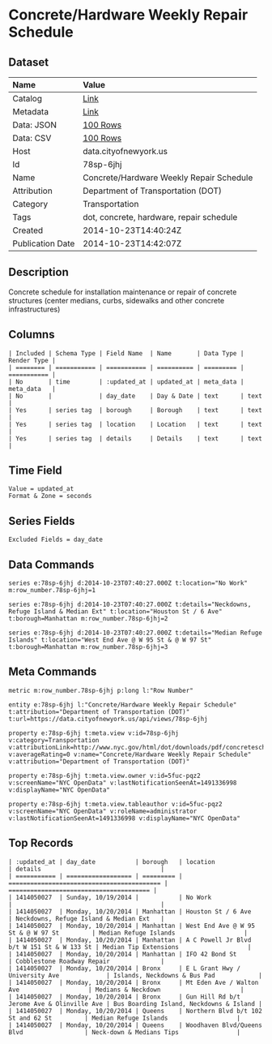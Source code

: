 # Concrete/Hardware Weekly Repair Schedule

## Dataset

| Name | Value |
| :--- | :---- |
| Catalog | [Link](https://catalog.data.gov/dataset/concrete-hardware-weekly-repair-schedule-be31f) |
| Metadata | [Link](https://data.cityofnewyork.us/api/views/78sp-6jhj) |
| Data: JSON | [100 Rows](https://data.cityofnewyork.us/api/views/78sp-6jhj/rows.json?max_rows=100) |
| Data: CSV | [100 Rows](https://data.cityofnewyork.us/api/views/78sp-6jhj/rows.csv?max_rows=100) |
| Host | data.cityofnewyork.us |
| Id | 78sp-6jhj |
| Name | Concrete/Hardware Weekly Repair Schedule |
| Attribution | Department of Transportation (DOT) |
| Category | Transportation |
| Tags | dot, concrete, hardware, repair schedule |
| Created | 2014-10-23T14:40:24Z |
| Publication Date | 2014-10-23T14:42:07Z |

## Description

Concrete schedule for installation maintenance or repair of concrete structures (center medians, curbs, sidewalks and other concrete infrastructures)

## Columns

```ls
| Included | Schema Type | Field Name  | Name       | Data Type | Render Type |
| ======== | =========== | =========== | ========== | ========= | =========== |
| No       | time        | :updated_at | updated_at | meta_data | meta_data   |
| No       |             | day_date    | Day & Date | text      | text        |
| Yes      | series tag  | borough     | Borough    | text      | text        |
| Yes      | series tag  | location    | Location   | text      | text        |
| Yes      | series tag  | details     | Details    | text      | text        |
```

## Time Field

```ls
Value = updated_at
Format & Zone = seconds
```

## Series Fields

```ls
Excluded Fields = day_date
```

## Data Commands

```ls
series e:78sp-6jhj d:2014-10-23T07:40:27.000Z t:location="No Work" m:row_number.78sp-6jhj=1

series e:78sp-6jhj d:2014-10-23T07:40:27.000Z t:details="Neckdowns, Refuge Island & Median Ext" t:location="Houston St / 6 Ave" t:borough=Manhattan m:row_number.78sp-6jhj=2

series e:78sp-6jhj d:2014-10-23T07:40:27.000Z t:details="Median Refuge Islands" t:location="West End Ave @ W 95 St & @ W 97 St" t:borough=Manhattan m:row_number.78sp-6jhj=3
```

## Meta Commands

```ls
metric m:row_number.78sp-6jhj p:long l:"Row Number"

entity e:78sp-6jhj l:"Concrete/Hardware Weekly Repair Schedule" t:attribution="Department of Transportation (DOT)" t:url=https://data.cityofnewyork.us/api/views/78sp-6jhj

property e:78sp-6jhj t:meta.view v:id=78sp-6jhj v:category=Transportation v:attributionLink=http://www.nyc.gov/html/dot/downloads/pdf/concretesch.pdf v:averageRating=0 v:name="Concrete/Hardware Weekly Repair Schedule" v:attribution="Department of Transportation (DOT)"

property e:78sp-6jhj t:meta.view.owner v:id=5fuc-pqz2 v:screenName="NYC OpenData" v:lastNotificationSeenAt=1491336998 v:displayName="NYC OpenData"

property e:78sp-6jhj t:meta.view.tableauthor v:id=5fuc-pqz2 v:screenName="NYC OpenData" v:roleName=administrator v:lastNotificationSeenAt=1491336998 v:displayName="NYC OpenData"
```

## Top Records

```ls
| :updated_at | day_date           | borough   | location                                   | details                                 | 
| =========== | ================== | ========= | ========================================== | ======================================= | 
| 1414050027  | Sunday, 10/19/2014 |           | No Work                                    |                                         | 
| 1414050027  | Monday, 10/20/2014 | Manhattan | Houston St / 6 Ave                         | Neckdowns, Refuge Island & Median Ext   | 
| 1414050027  | Monday, 10/20/2014 | Manhattan | West End Ave @ W 95 St & @ W 97 St         | Median Refuge Islands                   | 
| 1414050027  | Monday, 10/20/2014 | Manhattan | A C Powell Jr Blvd b/t W 151 St & W 133 St | Median Tip Extensions                   | 
| 1414050027  | Monday, 10/20/2014 | Manhattan | IFO 42 Bond St                             | Cobblestone Roadway Repair              | 
| 1414050027  | Monday, 10/20/2014 | Bronx     | E L Grant Hwy / University Ave             | Islands, Neckdowns & Bus Pad            | 
| 1414050027  | Monday, 10/20/2014 | Bronx     | Mt Eden Ave / Walton Ave                   | Medians & Neckdown                      | 
| 1414050027  | Monday, 10/20/2014 | Bronx     | Gun Hill Rd b/t Jerome Ave & Olinville Ave | Bus Boarding Island, Neckdowns & Island | 
| 1414050027  | Monday, 10/20/2014 | Queens    | Northern Blvd b/t 102 St and 62 St         | Median Refuge Islands                   | 
| 1414050027  | Monday, 10/20/2014 | Queens    | Woodhaven Blvd/Queens Blvd                 | Neck-down & Medians Tips                | 
```